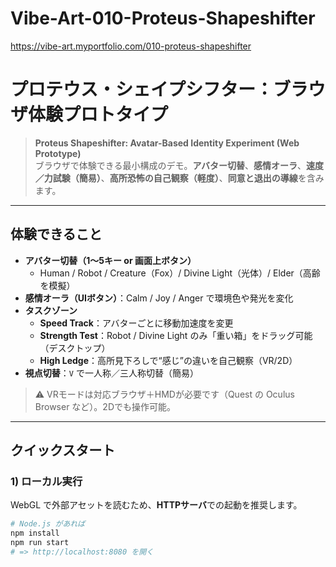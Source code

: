 # Vibe-Art-010-Proteus-Shapeshifter
https://vibe-art.myportfolio.com/010-proteus-shapeshifter

# プロテウス・シェイプシフター：ブラウザ体験プロトタイプ

> **Proteus Shapeshifter: Avatar-Based Identity Experiment (Web Prototype)**  
> ブラウザで体験できる最小構成のデモ。**アバター切替**、**感情オーラ**、**速度／力試験（簡易）**、**高所恐怖の自己観察（軽度）**、**同意と退出の導線**を含みます。

---

## 体験できること
- **アバター切替（1〜5キー or 画面上ボタン）**
  - Human / Robot / Creature（Fox）/ Divine Light（光体）/ Elder（高齢を模擬）
- **感情オーラ（UIボタン）**：Calm / Joy / Anger で環境色や発光を変化
- **タスクゾーン**
  - **Speed Track**：アバターごとに移動加速度を変更
  - **Strength Test**：Robot / Divine Light のみ「重い箱」をドラッグ可能（デスクトップ）
  - **High Ledge**：高所見下ろしで“感じ”の違いを自己観察（VR/2D）
- **視点切替**：`V` で一人称／三人称切替（簡易）

> ⚠️ VRモードは対応ブラウザ＋HMDが必要です（Quest の Oculus Browser など）。2Dでも操作可能。

---

## クイックスタート
### 1) ローカル実行
WebGL で外部アセットを読むため、**HTTPサーバ**での起動を推奨します。

```bash
# Node.js があれば
npm install
npm run start
# => http://localhost:8080 を開く
